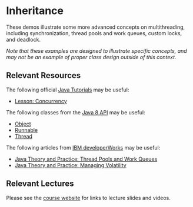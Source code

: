 Inheritance
=================================================

These demos illustrate some more advanced concepts on multithreading, including synchronization, thread pools and work queues, custom locks, and deadlock. 

*Note that these examples are designed to illustrate specific concepts, and may not be an example of proper class design outside of this context.*

## Relevant Resources ##

The following official [Java Tutorials](http://docs.oracle.com/javase/tutorial/index.html) may be useful:

- [Lesson: Concurrency](http://docs.oracle.com/javase/tutorial/essential/concurrency/index.html)

The following classes from the [Java 8 API](http://docs.oracle.com/javase/8/docs/api/) may be useful:

- [Object](http://docs.oracle.com/javase/8/docs/api/java/lang/Object.html)
- [Runnable](http://docs.oracle.com/javase/8/docs/api/java/lang/Runnable.html)
- [Thread](http://docs.oracle.com/javase/8/docs/api/java/lang/Thread.html)

The following articles from [IBM developerWorks]() may be useful:

- [Java Theory and Practice: Thread Pools and Work Queues](http://www.ibm.com/developerworks/library/j-jtp0730/index.html)
- [Java Theory and Practice: Managing Volatility](http://www.ibm.com/developerworks/library/j-jtp06197/)

## Relevant Lectures ##

Please see the [course website](http://cs212.cs.usfca.edu) for links to lecture slides and videos.

